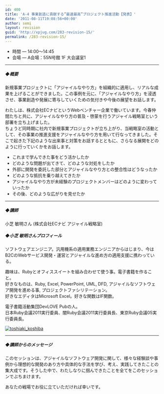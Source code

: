 ```yaml
---
id: 400
title: 'A-4 事業創造に貢献する”最速最高”プロジェクト推進活動【発表】'
date: '2011-08-11T19:08:56+00:00'
author: semi
layout: revision
guid: 'http://xpjug.com/283-revision-15/'
permalink: /283-revision-15/
---
```


- 時間 — 14:00～14:45
- 会場 — A会場：55N号館 1F 大会議室1

---

##### ◆概要

新規事業プロジェクトに「アジャイルなやり方」を組織的に適用し、リアルな成果を上げることができました。この事例を元に、「アジャイルなやり方」を浸透させ、事業創造や発展に寄与していくための気付きや今後の展望をお話します。

わたしは、株式会社ECナビというWebベンチャー企業で働いています。今春仲間たちと共に、アジャイルなやり方の普及・啓蒙を行うアジャイル戦略室という部署を立ち上げました。  
ちょうど同時期に社内で新規事業プロジェクトが立ち上がり、当戦略室の活動として、その事業の推進支援をアジャイルなやり方を用いて行なってきました。そこで起きた下記のような出来事と対策をお話するとともに、さらなる展開をどのように行っていくかをお話します。

- これまで学んできた事をどう活かしたか
- どのような問題が出てきて、どのような対処をしたか
- 外部に開発を委託した部分とアジャイルなやり方との整合性はどうなったか
- どのような抵抗を乗り越えてきたか
- アジャイルなやり方が未経験のプロジェクトメンバーはどのように変わっていったか
- その後、どのような広がりを見せたか

---

##### ◆講師

小芝 敏明さん (株式会社ECナビ アジャイル戦略室)

##### ◆小芝 敏明さんプロフィール

ソフトウェアエンジニア。汎用機系の適用業務エンジニアからはじまり、今はB2CのWebサービス開発・運営とアジャイルな進め方の適用支援に携わっている。

趣味は、Rubyとオフィススイートを組み合わせて使う事。電子書籍を作ること。  
好きなものは、Ruby, Excel, PowerPoint, UML, DFD, アジャイルなソフトウェア開発を進める事, プロジェクトファシリテーション。  
好きなエディタはMicrosoft Excel。好きな関数はIF関数。

電子書籍活動集団DevLOVE Pubの人。  
日本Ruby会議2011実行委員、闇Ruby会議2011実行委員長、東京Ruby会議05実行委員長。

[![](http://xpjug.com/wp-content/uploads/2011/08/toshiaki_koshiba.jpg "toshiaki_koshiba")](http://xpjug.com/wp-content/uploads/2011/08/toshiaki_koshiba.jpg)

---

##### ◆講師からのメッセージ

このセッションは、アジャイルなソフトウェア開発に関して、様々な経験談や事例から理想的な開発のあり方や具体的な手法を学び、考え、実践してきたことの集大成です。そうした中で、わたしなりに掴んできたことを全てをこのセッションでぶちまけます。

あなたの戦場でお役に立ていただければ幸いです。
